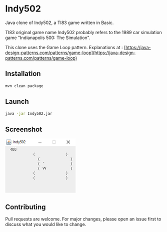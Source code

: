 # Indy502

Java clone of Indy502, a TI83 game written in Basic.

TI83 original game name Indy502 probably refers to the 1989 car simulation game "Indianapolis 500: The Simulation".

This clone uses the Game Loop pattern. Explanations at : [https://java-design-patterns.com/patterns/game-loop](https://java-design-patterns.com/patterns/game-loop)

## Installation

```bash
mvn clean package
```

## Launch

```bash
java -jar Indy502.jar
```

## Screenshot

![Screenshot png](screenshot.png "The game in action !")

## Contributing

Pull requests are welcome. For major changes, please open an issue first to discuss what you would like to change.
